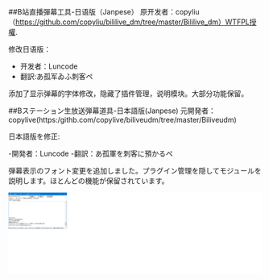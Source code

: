 ﻿##B站直播彈幕工具-日语版（Janpese）
原开发者：copyliu （https://github.com/copyliu/bililive_dm/tree/master/Bililive_dm）WTFPL授權.

修改日语版：
    
 - 开发者：Luncode
 - 翻訳:あ孤军ゐふ刺客ペ

添加了显示弹幕的字体修改，隐藏了插件管理，说明模块。大部分功能保留。

##Bステーション生放送弾幕道具-日本語版(Janpese)
元開発者：copylive(https:/githb.com/copylive/biliveudm/tree/master/Biliveudm)

日本語版を修正:

-開発者：Luncode
-翻訳：あ孤軍を刺客に預かるペ

弾幕表示のフォント変更を追加しました。プラグイン管理を隠してモジュールを説明します。ほとんどの機能が保留されています。

![demo](/img/1.png)